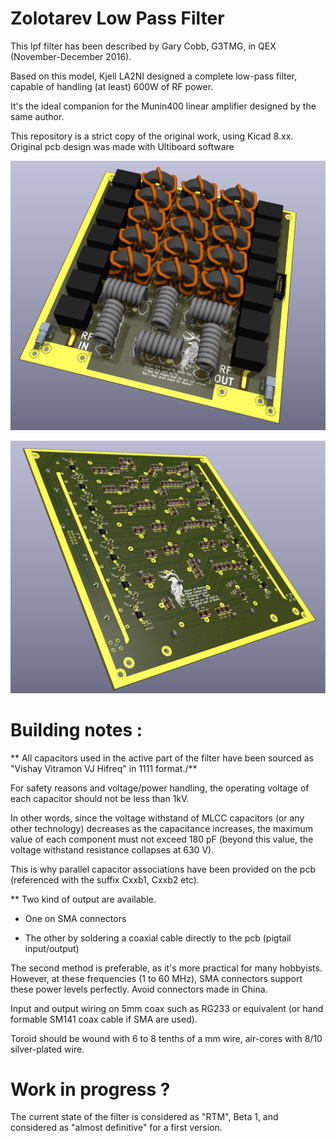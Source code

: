 # Zolotarev Low Pass Filter

This lpf filter has been described by Gary Cobb, G3TMG, in QEX (November-December 2016). 

Based on this model, Kjell LA2NI designed a complete low-pass filter, capable of handling (at least) 600W of RF power. 

It's the ideal companion for the Munin400 linear amplifier designed by the same author.

This repository is a strict copy of the original work, using Kicad 8.xx. Original pcb design was made with Ultiboard software

![LPF vu de dessus](https://github.com/F6ITU/k_zolotarev/blob/main/documentation/lpf_up.png)

![LPF vu de dessous](https://github.com/F6ITU/k_zolotarev/blob/main/documentation/lpf_dwn.png)

# Building notes : 

** All capacitors used in the active part of the filter have been sourced as "Vishay Vitramon VJ Hifreq" in 1111 format./**

For   safety reasons and voltage/power handling, the operating voltage of each capacitor should not be less than 1kV.

In other words, since the voltage withstand of MLCC capacitors (or any other technology) decreases as the capacitance increases, the maximum value of each component must not exceed 180 pF (beyond this value, the voltage withstand
resistance collapses at 630 V).

This is why parallel capacitor associations have been provided on the pcb (referenced with the suffix Cxxb1, Cxxb2 etc).

** Two kind of output are available.

- One on SMA connectors

- The other by soldering a coaxial cable directly to the pcb (pigtail input/output)

The second method is preferable, as it's more practical for many hobbyists. However, at these frequencies (1 to 60 MHz), SMA connectors support these power levels perfectly. Avoid connectors made in China.

Input and output wiring on 5mm coax such as RG233 or equivalent (or hand formable SM141 coax cable if SMA are used).

Toroid should be wound with 6 to 8 tenths of a mm wire, air-cores with 8/10 silver-plated wire.


# Work in progress ?

The current state of the filter is considered as "RTM", Beta 1, and considered as "almost definitive" for a first version.
